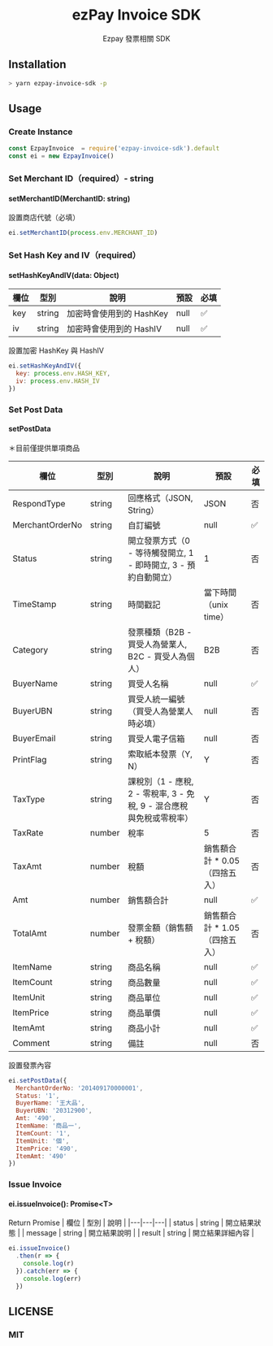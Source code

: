 <div align="center">
<h1>ezPay Invoice SDK</h1>

<p>Ezpay 發票相關 SDK</p>
</div>

## Installation

```bash
> yarn ezpay-invoice-sdk -p
```

## Usage

### Create Instance

```js
const EzpayInvoice  = require('ezpay-invoice-sdk').default
const ei = new EzpayInvoice()
```

### Set Merchant ID（required）- string

#### setMerchantID(MerchantID: string)

設置商店代號（必填）

```js
ei.setMerchantID(process.env.MERCHANT_ID)
```

### Set Hash Key and IV（required）

#### setHashKeyAndIV(data: Object)

| 欄位 | 型別 | 說明 | 預設 | 必填 |
|---|---|---|---|---|
| key | string | 加密時會使用到的 HashKey | null | ✅ |
| iv | string | 加密時會使用到的 HashIV | null | ✅ |

設置加密 HashKey 與 HashIV

```js
ei.setHashKeyAndIV({
  key: process.env.HASH_KEY,
  iv: process.env.HASH_IV
})
```

### Set Post Data

#### setPostData

＊目前僅提供單項商品

| 欄位 | 型別 | 說明 | 預設 | 必填 |
|---|---|---|---|---|
| RespondType | string | 回應格式（JSON, String）| JSON | 否 |
| MerchantOrderNo | string | 自訂編號 | null | ✅ |
| Status | string | 開立發票方式（0 - 等待觸發開立, 1 - 即時開立, 3 - 預約自動開立）| 1 | 否 |
| TimeStamp | string | 時間戳記 | 當下時間（unix time） | 否 |
| Category | string | 發票種類（B2B - 買受人為營業人, B2C - 買受人為個人）| B2B | 否 |
| BuyerName | string | 買受人名稱 | null | ✅ |
| BuyerUBN | string | 買受人統一編號（買受人為營業人時必填）| null | 否 |
| BuyerEmail | string | 買受人電子信箱 | null | 否 |
| PrintFlag | string | 索取紙本發票（Y, N）| Y | 否 |
| TaxType | string | 課稅別（1 - 應稅, 2 - 零稅率, 3 - 免稅, 9 - 混合應稅與免稅或零稅率）| Y | 否 |
| TaxRate | number | 稅率 | 5 | 否 |
| TaxAmt | number | 稅額 | 銷售額合計 * 0.05（四捨五入） | 否 |
| Amt | number | 銷售額合計 | null | ✅ |
| TotalAmt | number | 發票金額（銷售額 + 稅額）| 銷售額合計 * 1.05（四捨五入）| 否 |
| ItemName | string | 商品名稱 | null | ✅ |
| ItemCount | string | 商品數量 | null | ✅ |
| ItemUnit | string | 商品單位 | null | ✅ |
| ItemPrice | string | 商品單價 | null | ✅ |
| ItemAmt | string | 商品小計 | null | ✅ |
| Comment | string | 備註 | null | 否 |

設置發票內容

```js
ei.setPostData({
  MerchantOrderNo: '201409170000001',
  Status: '1',
  BuyerName: '王大品',
  BuyerUBN: '20312900',
  Amt: '490',
  ItemName: '商品一',
  ItemCount: '1',
  ItemUnit: '個',
  ItemPrice: '490',
  ItemAmt: '490'
})
```

### Issue Invoice

#### ei.issueInvoice(): Promise\<T\>

Return Promise
| 欄位 | 型別 | 說明 |
|---|---|---|
| status | string | 開立結果狀態 |
| message | string | 開立結果說明 |
| result | string | 開立結果詳細內容 |

```js
ei.issueInvoice()
  .then(r => {
    console.log(r)
  }).catch(err => {
    console.log(err)
  })
```

## LICENSE

### MIT